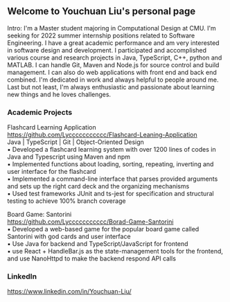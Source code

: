 ## Welcome to Youchuan Liu's personal page

Intro: I'm a Master student majoring in Computational Design at CMU. I'm seeking for 2022 summer internship positions related to Software Engineering. I have a great academic performance and am very interested in software design and development. I participated and accomplished various course and research projects in Java, TypeScript, C++, python and MATLAB. I can handle Git, Maven and Node.js for source control and build management. I can also do web applications with front end and back end combined. I'm dedicated in work and always helpful to people around me. Last but not least, I'm always enthusiastic and passionate about learning new things and he loves challenges.

### Academic Projects

Flashcard Learning Application  
https://github.com/Lyccccccccccc/Flashcard-Leaning-Application  
Java | TypeScript | Git | Object-Oriented Design  
▪ Developed a flashcard learning system with over 1200 lines of codes in Java and Typescript using Maven and npm  
▪ Implemented functions about loading, sorting, repeating, inverting and user interface for the flashcard  
▪ Implemented a command-line interface that parses provided arguments and sets up the right card deck and the organizing mechanisms  
▪ Used test frameworks JUnit and ts-jest for specification and structural testing to achieve 100% branch coverage  

Board Game: Santorini  
https://github.com/Lyccccccccccc/Borad-Game-Santorini  
▪ Developed a web-based game for the popular board game called Santorini with god cards and user interface  
▪ Use Java for backend and TypeScript/JavaScript for frontend  
▪ use React + HandleBar.js as the state-management tools for the frontend, and use NanoHttpd to make the backend respond API calls  

### LinkedIn  
https://www.linkedin.com/in/Youchuan-Liu/
